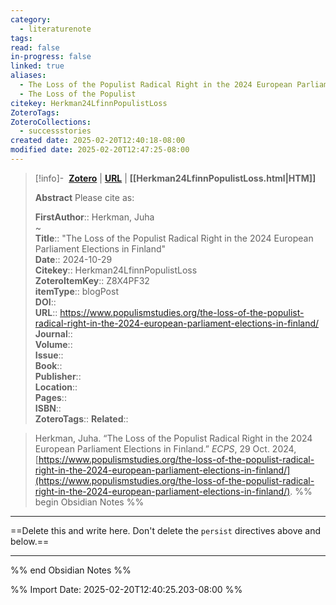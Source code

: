```yaml
---
category:
  - literaturenote
tags: 
read: false
in-progress: false
linked: true
aliases:
  - The Loss of the Populist Radical Right in the 2024 European Parliament Elections in Finland
  - The Loss of the Populist
citekey: Herkman24LfinnPopulistLoss
ZoteroTags: 
ZoteroCollections:
  - successstories
created date: 2025-02-20T12:40:18-08:00
modified date: 2025-02-20T12:47:25-08:00
---
```


> [!info]- &nbsp;[**Zotero**](zotero://select/library/items/Z8X4PF32)   | [**URL**](https://www.populismstudies.org/the-loss-of-the-populist-radical-right-in-the-2024-european-parliament-elections-in-finland/) | **[[Herkman24LfinnPopulistLoss.html|HTM]]**
>
> 
> **Abstract**
> Please cite as:
> 
> 
> **FirstAuthor**:: Herkman, Juha  
~    
> **Title**:: "The Loss of the Populist Radical Right in the 2024 European Parliament Elections in Finland"  
> **Date**:: 2024-10-29  
> **Citekey**:: Herkman24LfinnPopulistLoss  
> **ZoteroItemKey**:: Z8X4PF32  
> **itemType**:: blogPost  
> **DOI**::   
> **URL**:: https://www.populismstudies.org/the-loss-of-the-populist-radical-right-in-the-2024-european-parliament-elections-in-finland/  
> **Journal**::   
> **Volume**::   
> **Issue**::   
> **Book**::   
> **Publisher**::   
> **Location**::    
> **Pages**::   
> **ISBN**::   
> **ZoteroTags**:: 
> **Related**:: 

> Herkman, Juha. “The Loss of the Populist Radical Right in the 2024 European Parliament Elections in Finland.” _ECPS_, 29 Oct. 2024, [https://www.populismstudies.org/the-loss-of-the-populist-radical-right-in-the-2024-european-parliament-elections-in-finland/](https://www.populismstudies.org/the-loss-of-the-populist-radical-right-in-the-2024-european-parliament-elections-in-finland/).
%% begin Obsidian Notes %%
___
==Delete this and write here.  Don't delete the `persist` directives above and below.==
___
%% end Obsidian Notes %%


%% Import Date: 2025-02-20T12:40:25.203-08:00 %%
